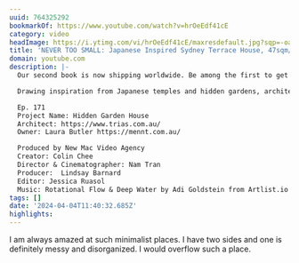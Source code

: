 ```yaml
---
uuid: 764325292
bookmarkOf: https://www.youtube.com/watch?v=hrOeEdf41cE
category: video
headImage: https://i.ytimg.com/vi/hrOeEdf41cE/maxresdefault.jpg?sqp=-oaymwEmCIAKENAF8quKqQMa8AEB-AH-CYAC0AWKAgwIABABGGUgTSg9MA8=&rs=AOn4CLAbdGPWBcbSXyZ8vJ6Dx_nLYECCSA
title: 'NEVER TOO SMALL: Japanese Inspired Sydney Terrace House, 47sqm/506sqft'
domain: youtube.com
description: |-
  Our second book is now shipping worldwide. Be among the first to get your hands on it here https://www.nts-store.com/products/never-too-small-vol-2-reinventing-small-space-living?utm_medium=product_shelf&utm_source=youtube&utm_content=YT-ANKptbAKrtwtGLwNsOkwHncrv9o9iiY57brV3UlrZwvfSBCl6VmPl_8oo5a50AM8X95nxse8ow9ll1Qlke2x9m9KVQ5fMWOO0bn5-HYOl1qmV-DbuDSG2AL_aLlfW-hqVkeCdtjqmqMFsNNdFeSZOkqmPBoS-65pFzqAHOQySkYSKCzTuXso

  Drawing inspiration from Japanese temples and hidden gardens, architect Jennifer McMaster of TRIAS transformed this small, dark, run-down Sydney terrace house into a peaceful, refined and personalised retreat for her creative clients and their beloved pets. McMaster’s redesign centred on opening up the lower level and introducing a central interior courtyard, creating a light-filled, green space around which to dine, work, live and unwind, with the upper level converted into an open plan bedroom–bathroom suite.  The house is filled with personalised touches, from the hand made terracotta floor tiles to the custom-designed furniture like the sofa, dining table, and daybed. A unique L-shaped bench doubles as a bookshelf, seating, and a step into the elevated kitchen area. Through the reimagining of this heritage space, Hidden Garden House illustrates the potential that lives all around us.

  Ep. 171
  Project Name: Hidden Garden House
  Architect: https://www.trias.com.au/
  Owner: Laura Butler https://mennt.com.au/

  Produced by New Mac Video Agency
  Creator: Colin Chee
  Director & Cinematographer: Nam Tran
  Producer:  Lindsay Barnard
  Editor: Jessica Ruasol
  Music: Rotational Flow & Deep Water by Adi Goldstein from Artlist.io
tags: []
date: '2024-04-04T11:40:32.685Z'
highlights: 
---
```


I am always amazed at such minimalist places. I have two sides and one is definitely messy and disorganized. I would overflow such a place.
